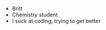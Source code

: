 - Britt
- Chemistry student
- I suck at coding, trying to get better

<!---
LilYakuwult/LilYakuwult is a ✨ special ✨ repository because its `README.md` (this file) appears on your GitHub profile.
You can click the Preview link to take a look at your changes.
--->
